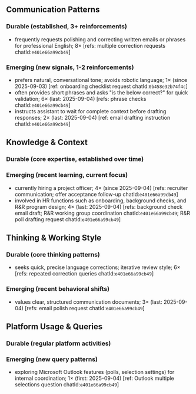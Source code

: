 ## Communication Patterns
### Durable (established, 3+ reinforcements)
- frequently requests polishing and correcting written emails or phrases for professional English; 8× [refs: multiple correction requests chatId:`e401e66a99cb49`]

### Emerging (new signals, 1-2 reinforcements)
- prefers natural, conversational tone; avoids robotic language; 1× (since 2025-09-03) [ref: onboarding checklist request chatId:`0b458e32b74f4c`]
- often provides short phrases and asks "is the below correct?" for quick validation; 6× (last: 2025-09-04) [refs: phrase checks chatId:`e401e66a99cb49`]
- instructs assistant to wait for complete context before drafting responses; 2× (last: 2025-09-04) [ref: email drafting instruction chatId:`e401e66a99cb49`]

## Knowledge & Context
### Durable (core expertise, established over time)

### Emerging (recent learning, current focus)
- currently hiring a project officer; 4× (since 2025-09-04) [refs: recruiter communication; offer acceptance follow-up chatId:`e401e66a99cb49`]
- involved in HR functions such as onboarding, background checks, and R&R program design; 4× (last: 2025-09-04) [refs: background check email draft; R&R working group coordination chatId:`e401e66a99cb49`; R&R poll drafting request chatId:`e401e66a99cb49`]

## Thinking & Working Style
### Durable (core thinking patterns)
- seeks quick, precise language corrections; iterative review style; 6× [refs: repeated correction queries chatId:`e401e66a99cb49`]

### Emerging (recent behavioral shifts)
- values clear, structured communication documents; 3× (last: 2025-09-04) [refs: email polish request chatId:`e401e66a99cb49`]

## Platform Usage & Queries
### Durable (regular platform activities)

### Emerging (new query patterns)
- exploring Microsoft Outlook features (polls, selection settings) for internal coordination; 1× (first: 2025-09-04) [ref: Outlook multiple selections question chatId:`e401e66a99cb49`]